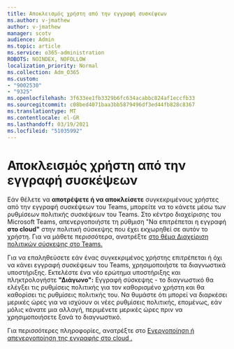 ```yaml
---
title: Αποκλεισμός χρήστη από την εγγραφή συσκέψεων
ms.author: v-jmathew
author: v-jmathew
manager: scotv
audience: Admin
ms.topic: article
ms.service: o365-administration
ROBOTS: NOINDEX, NOFOLLOW
localization_priority: Normal
ms.collection: Adm_O365
ms.custom:
- "9002530"
- "9325"
ms.openlocfilehash: 3f633ee1fb3329b6fc634acabbc824af1eccfb33
ms.sourcegitcommit: c08bed4071baa3bb5879496df3ed44fb828c8367
ms.translationtype: MT
ms.contentlocale: el-GR
ms.lasthandoff: 03/19/2021
ms.locfileid: "51035992"
---
```

# <a name="block-user-from-recording-meetings"></a>Αποκλεισμός χρήστη από την εγγραφή συσκέψεων

Εάν θέλετε να **αποτρέψετε ή να αποκλείσετε** συγκεκριμένους χρήστες από την εγγραφή συσκέψεων του Teams, μπορείτε να το κάνετε μέσω των ρυθμίσεων πολιτικής συσκέψεων του Teams. Στο κέντρο διαχείρισης του Microsoft Teams, απενεργοποιήστε τη ρύθμιση "Να επιτρέπεται η εγγραφή **στο cloud"** στην πολιτική σύσκεψης που έχει εκχωρηθεί σε αυτόν το χρήστη. Για να μάθετε περισσότερα, ανατρέξτε [στο θέμα Διαχείριση πολιτικών σύσκεψης στο Teams.](https://docs.microsoft.com/microsoftteams/meeting-policies-in-teams#allow-cloud-recording)

Για να επαληθεύσετε εάν ένας συγκεκριμένος χρήστης επιτρέπεται ή όχι να κάνει εγγραφή συσκέψεων του Teams, χρησιμοποιήστε τα διαγνωστικά υποστήριξης. Εκτελέστε ένα νέο ερώτημα υποστήριξης και πληκτρολογήστε **"Διάγωνο":** Εγγραφή σύσκεψης - το διαγνωστικό θα ελέγξει τις ρυθμίσεις πολιτικής για τον καθορισμένο χρήστη και θα καθορίσει τις ρυθμίσεις πολιτικής του. Να θυμάστε ότι μπορεί να διαρκέσει μερικές ώρες για να ισχύουν οι νέες ρυθμίσεις πολιτικής, επομένως, εάν μόλις κάνατε μια αλλαγή, περιμένετε μερικές ώρες πριν να χρησιμοποιήσετε ξανά το διαγνωστικό.

Για περισσότερες πληροφορίες, ανατρέξτε στο [ Ενεργοποίηση ή απενεργοποίηση της εγγραφής στο cloud .](https://docs.microsoft.com/microsoftteams/cloud-recording#turn-on-or-turn-off-cloud-recording)
